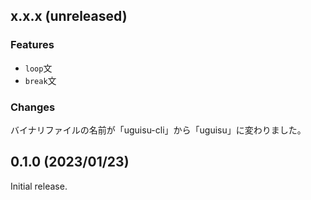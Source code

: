 <!--
## x.x.x (unreleased)

### Features

### Improvements

### Changes

### Bugfixes

-->

## x.x.x (unreleased)

### Features
- `loop`文
- `break`文

### Changes
バイナリファイルの名前が「uguisu-cli」から「uguisu」に変わりました。

## 0.1.0 (2023/01/23)

Initial release.
